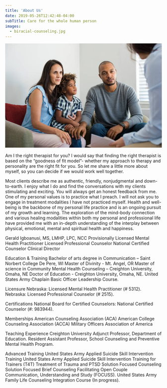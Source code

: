 ```yaml
---
title: 'About Us'
date: 2019-05-26T12:42:48-04:00
subTitle: Care for the whole human person
images:
  - biracial-counseling.jpg
---
```


<img src="biracial-counseling.jpg" alt="Screenshot of the Onion homepage">

Am I the right therapist for you? I would say that finding the right therapist is based on the “goodness of fit model”- whether my approach to therapy and personality are the right fit for you. So let me share a little more about myself, so you can decide if we would work well together.

Most clients describe me as authentic, friendly, nonjudgmental and down-to-earth. I enjoy what I do and find the conversations with my clients stimulating and exciting. You will always get an honest feedback from me. One of my personal values is to practice what I preach. I will not ask you to engage in treatment modalities I have not practiced myself. Health and well-being is the backbone of my personal life practice and is an ongoing pursuit of my growth and learning. The exploration of the mind-body connection and various healing modalities within both my personal and professional life have provided me with an in-depth understanding of the interplay between physical, emotional, mental and spiritual health and happiness.

Gerald Igboanusi, MS, LMHP, LPC, NCC
Provisionally Licensed Mental Health Practitioner
Licensed Professional Counselor
National Certified Counselor
Clinical Director

Education & Training
Bachelor of arts degree in Communication – Saint Norbert College De Pere, WI
Master of Divinity - Mt. Angel, OR
Master of science in Community Mental Health Counseling – Creighton University, Omaha, NE
Doctor of Education - Creighton University, Omaha, NE.
United States Army Chaplain Basic Officer Leadership Course.

Licensure
Nebraska: Licensed Mental Health Practitioner (# 5312).
Nebraska: Licensed Professional Counselor (# 2515).

Certifications
National Board for Certified Counselors: National Certified Counselor (#: 983944).

Memberships
American Counseling Association (ACA)
American College Counseling Association (ACCA)
Military Officers Association of America

Teaching Experience
Creighton University
Adjunct Professor, Department of Education.
​Resident Assistant Professor, School Counseling and Preventive Mental Health Program.

Advanced Training
​United States Army Applied Suicide Skill Intervention Training
United States Army Applied Suicide Skill Intervention Training for Trainers (T4T)
Treatment of Trauma and PTSD
Solution Focused Counseling
Solution Focused Brief Counseling
Facilitating Open Couple Communication, Understanding and Study (FOCUSS).
United States Army Family Life Counseling Integration Course (In progress).
